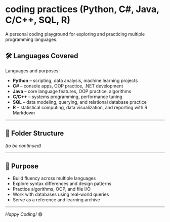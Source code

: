 # coding practices (Python, C#, Java, C/C++, SQL, R)

A personal coding playground for exploring and practicing multiple programming languages.

## 🛠 Languages Covered 

Languages and purposes:
- **Python** – scripting, data analysis, machine learning projects
- **C#** – console apps, OOP practice, .NET development
- **Java** – core language features, OOP practice, algorithms
- **C/C++** – systems programming, performance tuning
- **SQL** – data modeling, querying, and relational database practice
- **R** – statistical computing, data visualization, and reporting with R Markdown

---

## 📁 Folder Structure
*(to be continued)*

---

## 📌 Purpose

- Build fluency across multiple languages
- Explore syntax differences and design patterns
- Practice algorithms, OOP, and file I/O
- Work with databases using real-world queries
- Serve as a reference and learning archive

---

*Happy Coding!* 😄
